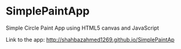 # SimplePaintApp
Simple Circle Paint App using HTML5 canvas and JavaScript

Link to the app: http://shahbazahmed1269.github.io/SimplePaintAp
